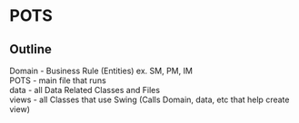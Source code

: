 # POTS

## Outline

Domain - Business Rule (Entities) ex. SM, PM, IM <br>
POTS - main file that runs <br>
data - all Data Related Classes and Files <br>
views - all Classes that use Swing (Calls Domain, data, etc that help create view) <be>
